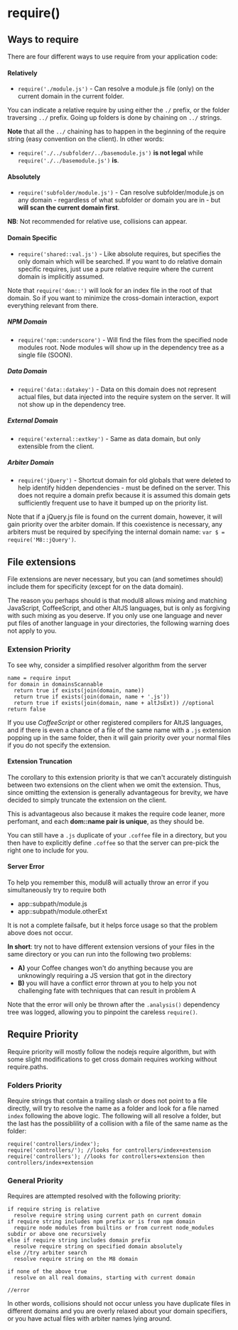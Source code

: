 # require()

## Ways to require

There are four different ways to use require from your application code:

#### Relatively

- `require('./module.js')` - Can resolve a module.js file (only) on the current domain in the current folder.

You can indicate a relative require by using either the `./` prefix, or the folder traversing `../` prefix. Going up folders is done by chaining on `../` strings.

**Note** that all the `../` chaining has to happen in the beginning of the require string (easy convention on the client). In other words:

- `require('./../subfolder/../basemodule.js')` **is not legal** while `require('./../basemodule.js')` **is**.

#### Absolutely

- `require('subfolder/module.js')` - Can resolve subfolder/module.js on any domain - regardless of what subfolder or domain you are in - but **will scan the current domain first**.

**NB**: Not recommended for relative use, collisions can appear.

#### Domain Specific

- `require('shared::val.js')` - Like absolute requires, but specifies the only domain which will be searched. If you want to do relative domain specific requires,
just use a pure relative require where the current domain is implicitly assumed.

Note that `require('dom::')` will look for an index file in the root of that domain. So if you want to minimize the cross-domain interaction,
export everything relevant from there.

##### NPM Domain

- `require('npm::underscore')` - Will find the files from the specified node modules root. Node modules will show up in the dependency tree as a single file (SOON).

##### Data Domain

- `require('data::datakey')` - Data on this domain does not represent actual files, but data injected into the require system on the server. It will not show up in the dependency tree.

##### External Domain

- `require('external::extkey')` - Same as data domain, but only extensible from the client.

##### Arbiter Domain

- `require('jQuery')` - Shortcut domain for old globals that were deleted to help identify hidden dependencies - must be defined on the server.
This does not require a domain prefix because it is assumed this domain gets sufficiently frequent use to have it bumped up on the priority list.

Note that if a jQuery.js file is found on the current domain, however, it will gain priority over the arbiter domain.
If this coexistence is necessary, any arbiters must be  required by specifying the internal domain name: `var $ = require('M8::jQuery')`.

## File extensions

File extensions are never necessary, but you can (and sometimes should) include them for specificity (except for on the data domain).

The reason you perhaps should is that modul8 allows mixing and matching JavaScript, CoffeeScript, and other AltJS languages,
but is only as forgiving with such mixing as you deserve. If you only use one language and never put files of another language in your directories,
the following warning does not apply to you.

### Extension Priority
To see why, consider a simplified resolver algorithm from the server

    name = require input
    for domain in domainsScannable
      return true if exists(join(domain, name))
      return true if exists(join(domain, name + '.js'))
      return true if exists(join(domain, name + altJsExt)) //optional
    return false

If you use _CoffeeScript_ or other registered compilers for AltJS languages,
and if there is even a chance of a file of the same name with a `.js` extension popping up in the same folder,
then it will gain priority over your normal files if you do not specify the extension.

#### Extension Truncation
The corollary to this extension priority is that we can't accurately distinguish between two extensions on the client when we omit the extension.
Thus, since omitting the extension is generally advantageous for brevity, we have decided to simply truncate the extension on the client.

This is advantageous also because it makes the require code leaner, more perfomant, and each **dom::name pair is unique**, as they should be.

You can still have a `.js` duplicate of your `.coffee` file in a directory, but you then have to explicitly define `.coffee` so that the server
can pre-pick the right one to include for you.

#### Server Error
To help you remember this, modul8 will actually throw an error if you simultaneously try to require both

- app::subpath/module.js
- app::subpath/module.otherExt

It is not a complete failsafe, but it helps force usage so that the problem above does not occur.

**In short**: try not to have different extension versions of your files in the same directory or you can run into the following two problems:

- **A)** your Coffee changes won't do anything because you are unknowingly requiring a JS version that got in the directory
- **B)** you will have a conflict error thrown at you to help you not challenging fate with techniques that can result in problem A

Note that the error will only be thrown after the `.analysis()` dependency tree was logged, allowing you to pinpoint the careless `require()`.

## Require Priority
Require priority will mostly follow the nodejs require algorithm, but with some slight modifications to get cross domain requires working without require.paths.

### Folders Priority

Require strings that contain a trailing slash or does not point to a file directly, will try to resolve the name as a folder and look for a file named `index` following the above logic.
The following will all resolve a folder, but the last has the possiblility of a collision with a file of the same name as the folder:

    require('controllers/index');
    require('controllers/'); //looks for controllers/index+extension
    require('controllers'); //looks for controllers+extension then controllers/index+extension

### General Priority

Requires are attempted resolved with the following priority:

    if require string is relative
      resolve require string using current path on current domain
    if require string includes npm prefix or is from npm domain
      require node modules from builtins or from current node_modules subdir or above one recursively
    else if require string includes domain prefix
      resolve require string on specified domain absolutely
    else //try arbiter search
      resolve require string on the M8 domain

    if none of the above true
      resolve on all real domains, starting with current domain

    //error

In other words, collisions should not occur unless you have duplicate files in different domains and
you are overly relaxed about your domain specifiers, or you have actual files with arbiter names lying around.
